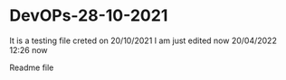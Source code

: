 # DevOPs-28-10-2021

It is a testing file creted on 20/10/2021
I am just edited now 20/04/2022 12:26 now 

Readme file 
